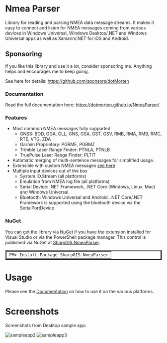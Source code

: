Nmea Parser
=========

Library for reading and parsing NMEA data message streams.
It makes it easy to connect and listen for NMEA messages coming from various devices in Windows Universal, Windows Desktop/.NET and Windows Universal apps as well as Xamarin/.NET for iOS and Android.


## Sponsoring

If you like this library and use it a lot, consider sponsoring me. Anything helps and encourages me to keep going.

See here for details: https://github.com/sponsors/dotMorten


### Documentation

Read the full documentation here: https://dotmorten.github.io/NmeaParser/


### Features

- Most common NMEA messages fully supported
  - GNSS: BOD, GGA, GLL, GNS, GSA, GST, GSV, RMB, RMA, RMB, RMC, RTE, VTG, ZDA
  - Garmin Proprietary: PGRME, PGRMZ
  - Trimble Laser Range Finder: PTNLA, PTNLB
  - TruePulse Laser Range Finder: PLTIT
- Automatic merging of multi-sentence messages for simplified usage.
- Extensible with custom NMEA messages [see here](concepts/CustomMessages.html)
- Multiple input devices out of the box
  - System.IO.Stream (all platforms)
  - Emulation from NMEA log file (all platforms)
  - Serial Device: .NET Framework, .NET Core (Windows, Linux, Mac) and Windows Universal.
  - Bluetooth: Windows Universal and Android. .NET Core/.NET Framework is supported using the bluetooth device via the SerialPortDevice.


### NuGet
You can get the library via [NuGet](http://www.nuget.org) if you have the extension installed for Visual Studio or via the PowerShell package manager.  This control is published via NuGet at [SharpGIS.NmeaParser](https://nuget.org/packages/SharpGIS.NmeaParser).

<table border="4px">
<tr><td>
            <code>PM&gt; Install-Package SharpGIS.NmeaParser</code>
</td></tr></table>

Usage
=====================

Please see the [Documentation](https://dotmorten.github.io/NmeaParser/concepts/index.html) on how to use it on the various platforms.

Screenshots
=====================
Screenshots from Desktop sample app:

![sampleapp2](https://cloud.githubusercontent.com/assets/1378165/5062460/10cc3064-6d77-11e4-8365-1e9c7c346afc.png)
![sampleapp3](https://cloud.githubusercontent.com/assets/1378165/5062461/123adfc2-6d77-11e4-8573-1fe95fa0325f.png)


